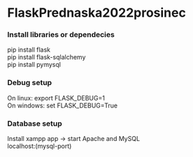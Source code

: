 # FlaskPrednaska2022prosinec

### Install libraries or dependecies
pip install flask \
pip install flask-sqlalchemy \
pip install pymysql 

### Debug setup
On linux: export FLASK_DEBUG=1 \
On windows: set FLASK_DEBUG=True 

### Database setup
Install xampp app -> start Apache and MySQL \
localhost:(mysql-port)
